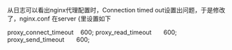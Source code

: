 从日志可以看出nginx代理配置时，Connection timed out设置出问题，于是修改了，nginx.conf 在server {里设置如下

proxy_connect_timeout    600;
proxy_read_timeout       600;
proxy_send_timeout       600;
